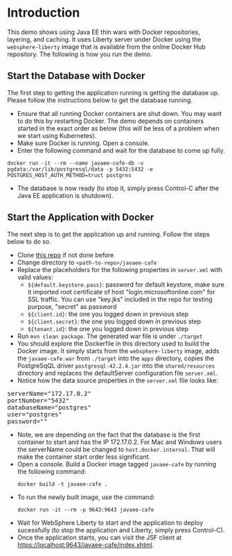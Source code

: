 # Introduction
This demo shows using Java EE thin wars with Docker repositories, layering, and caching. It uses Liberty server under Docker using the `websphere-liberty` image that is available from the online Docker Hub repository. The following is how you run the demo.

## Start the Database with Docker
The first step to getting the application running is getting the database up. Please follow the instructions below to get the database running.

* Ensure that all running Docker containers are shut down. You may want to do this by restarting Docker. The demo depends on containers started in the exact order as below (this will be less of a problem when we start using Kubernetes).
* Make sure Docker is running. Open a console.
* Enter the following command and wait for the database to come up fully.
```
docker run -it --rm --name javaee-cafe-db -v pgdata:/var/lib/postgresql/data -p 5432:5432 -e POSTGRES_HOST_AUTH_METHOD=trust postgres
```
* The database is now ready (to stop it, simply press Control-C after the Java EE application is shutdown).

## Start the Application with Docker
The next step is to get the application up and running. Follow the steps below to do so.

* Clone [this repo](https://github.com/majguo/liberty-aad-oidc) if not done before
* Change directory to `<path-to-repo>/javaee-cafe`
* Replace the placeholders for the following properties in `server.xml` with valid values:
  * `${default.keystore.pass}`: password for default keystore, make sure it imported root certificate of host "login.microsoftonline.com" for SSL traffic. You can use "key.jks" included in the repo for testing purpose, "secret" as password
  * `${client.id}`: the one you logged down in previous step
  * `${client.secret}`: the one you logged down in previous step
  * `${tenant.id}`: the one you logged down in previous step
* Run `mvn clean package`. The generated war file is under `./target`
* You should explore the Dockerfile in this directory used to build the Docker image. It simply starts from the `websphere-liberty` image, adds the `javaee-cafe.war` from `./target` into the `apps` directory, copies the PostgreSqQL driver `postgresql-42.2.4.jar` into the `shared/resources` directory and replaces the defaultServer configuration file `server.xml`.
* Notice how the data source properties in the `server.xml` file looks like:

<pre>serverName="172.17.0.2"
portNumber="5432"
databaseName="postgres"
user="postgres"
password=""</pre>

* Note, we are depending on the fact that the database is the first container to start and has the IP 172.17.0.2. For Mac and Windows users the serverName could be changed to `host.docker.internal`. That will make the container start order less significant.
* Open a console. Build a Docker image tagged `javaee-cafe` by running the following command:
	```
	docker build -t javaee-cafe .
	```
* To run the newly built image, use the command:
	```
	docker run -it --rm -p 9643:9643 javaee-cafe
	```
* Wait for WebSphere Liberty to start and the application to deploy sucessfully (to stop the application and Liberty, simply press Control-C).
* Once the application starts, you can visit the JSF client at [https://localhost:9643/javaee-cafe/index.xhtml](https://localhost:9643/javaee-cafe/index.xhtml).

